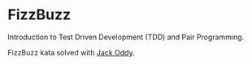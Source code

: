 # FizzBuzz #

Introduction to Test Driven Development (TDD) and Pair Programming.

FizzBuzz kata solved with [Jack Oddy](https://github.com/JackOddy).